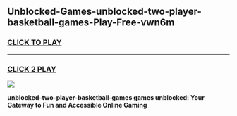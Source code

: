 
## Unblocked-Games-unblocked-two-player-basketball-games-Play-Free-vwn6m
<h3>
<a href="https://premium76.site?title=unblocked-two-player-basketball-games&ref=09A">CLICK TO PLAY</a></h3>
<hr>

<h3>
<a href="https://premium76.site?title=unblocked-two-player-basketball-games&ref=09A">CLICK 2 PLAY</a>
  
</h3>

<a href="https://premium76.site?title=unblocked-two-player-basketball-games&ref=09A"><img src="https://clearcache.store/games.png"></a>


**unblocked-two-player-basketball-games games unblocked: Your Gateway to Fun and Accessible Online Gaming**
